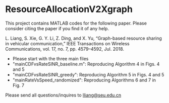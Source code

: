 # ResourceAllocationV2Xgraph

This project contains MATLAB codes for the following paper. Please consider citing the paper if you find it of any help. 

L. Liang, S. Xie, G. Y. Li, Z. Ding, and X. Yu, “Graph-based resource sharing in vehicular communication,” IEEE Transactions on Wireless Communications, vol. 17, no. 7, pp. 4579–4592, Jul. 2018.

- Please start with the three main files
- "mainCDFvsRateSINR_baseline.m": Reproducing Algorithm 4 in Figs. 4 and 5
- "mainCDFvsRateSINR_greedy": Reproducing Algorithm 5 in Figs. 4 and 5
- "mainRateVsSpeed_randomized": Reproducing Algorithms 6 and 7 in Fig. 7

Please send all questions/inquires to lliang@seu.edu.cn
